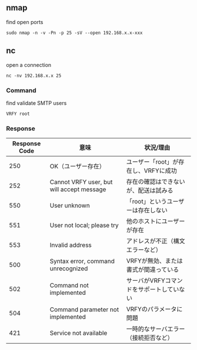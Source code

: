 ## nmap
find open ports
```
sudo nmap -n -v -Pn -p 25 -sV --open 192.168.x.x-xxx
```

## nc
open a connection
```
nc -nv 192.168.x.x 25
```

### Command
find validate SMTP users
```
VRFY root
```

### Response

| Response Code | 意味                                        | 状況/理由                  |
| ------------- | ----------------------------------------- | ---------------------- |
| 250           | OK（ユーザー存在）                                | ユーザー「root」が存在し、VRFYに成功 |
| 252           | Cannot VRFY user, but will accept message | 存在の確認はできないが、配送は試みる     |
| 550           | User unknown                              | 「root」というユーザーは存在しない    |
| 551           | User not local; please try <forward-path> | 他のホストにユーザーが存在          |
| 553           | Invalid address                           | アドレスが不正（構文エラーなど）       |
| 500           | Syntax error, command unrecognized        | VRFYが無効、または書式が間違っている   |
| 502           | Command not implemented                   | サーバがVRFYコマンドをサポートしていない |
| 504           | Command parameter not implemented         | VRFYのパラメータに問題          |
| 421           | Service not available                     | 一時的なサーバエラー（接続拒否など）     |
